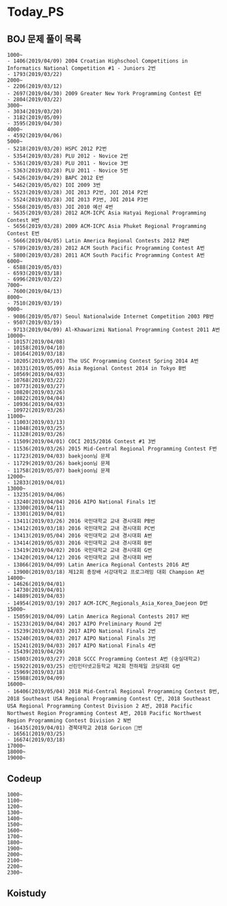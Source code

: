 # Today_PS

## BOJ 문제 풀이 목록

    1000~
    - 1406(2019/04/09) 2004 Croatian Highschool Competitions in Informatics National Competition #1 - Juniors 2번
    - 1793(2019/03/22)
    2000~
    - 2206(2019/03/12)
    - 2697(2019/04/30) 2009 Greater New York Programming Contest E번
    - 2804(2019/03/22)
    3000~
    - 3034(2019/03/20)
    - 3182(2019/05/09)
    - 3595(2019/04/30)
    4000~
    - 4592(2019/04/06)
    5000~
    - 5218(2019/03/20) HSPC 2012 P2번
    - 5354(2019/03/28) PLU 2012 - Novice 2번
    - 5361(2019/03/28) PLU 2011 - Novice 3번
    - 5363(2019/03/28) PLU 2011 - Novice 5번
    - 5426(2019/04/29) BAPC 2012 E번
    - 5462(2019/05/02) IOI 2009 3번
    - 5523(2019/03/28) JOI 2013 P2번, JOI 2014 P2번
    - 5524(2019/03/28) JOI 2013 P3번, JOI 2014 P3번
    - 5568(2019/05/03) JOI 2010 예선 4번
    - 5635(2019/03/28) 2012 ACM-ICPC Asia Hatyai Regional Programming Contest H번
    - 5656(2019/03/28) 2009 ACM-ICPC Asia Phuket Regional Programming Contest E번
    - 5666(2019/04/05) Latin America Regional Contests 2012 PA번
    - 5789(2019/03/28) 2012 ACM South Pacific Programming Contest A번
    - 5800(2019/03/28) 2011 ACM South Pacific Programming Contest A번
    6000~
    - 6588(2019/05/03)
    - 6593(2019/03/18)
    - 6996(2019/03/22)
    7000~
    - 7600(2019/04/13)
    8000~
    - 7510(2019/03/19)
    9000~
    - 9086(2019/05/07) Seoul Nationalwide Internet Competition 2003 PB번
    - 9507(2019/03/19)
    - 9713(2019/04/09) Al-Khawarizmi National Programming Contest 2011 A번
    10000~
    - 10157(2019/04/08)
    - 10158(2019/04/10)
    - 10164(2019/03/18)
    - 10205(2019/05/01) The USC Programming Contest Spring 2014 A번
    - 10331(2019/05/09) Asia Regional Contest 2014 in Tokyo B번
    - 10569(2019/04/03)
    - 10768(2019/03/22)
    - 10773(2019/03/27)
    - 10820(2019/03/26)
    - 10822(2019/04/04)
    - 10936(2019/04/03)
    - 10972(2019/03/26)
    11000~
    - 11003(2019/03/13)
    - 11048(2019/03/25)
    - 11328(2019/03/26)
    - 11509(2019/04/01) COCI 2015/2016 Contest #1 3번
    - 11536(2019/03/26) 2015 Mid-Central Regional Programming Contest F번
    - 11723(2019/04/03) baekjoon님 문제
    - 11729(2019/03/26) baekjoon님 문제
    - 11758(2019/05/07) baekjoon님 문제
    12000~
    - 12833(2019/04/01)
    13000~
    - 13235(2019/04/06)
    - 13240(2019/04/04) 2016 AIPO National Finals 1번
    - 13300(2019/04/11)
    - 13301(2019/04/01)
    - 13411(2019/03/26) 2016 국민대학교 교내 경시대회 PB번
    - 13412(2019/03/18) 2016 국민대학교 교내 경시대회 PC번
    - 13413(2019/05/04) 2016 국민대학교 교내 경시대회 A번
    - 13414(2019/05/03) 2016 국민대학교 교내 경시대회 B번
    - 13419(2019/04/02) 2016 국민대학교 교내 경시대회 G번
    - 13420(2019/04/12) 2016 국민대학교 교내 경시대회 H번
    - 13866(2019/04/09) Latin America Regional Contests 2016 A번
    - 13900(2019/03/18) 제12회 총장배 서강대학교 프로그래밍 대회 Champion A번
    14000~
    - 14626(2019/04/01)
    - 14730(2019/04/01)
    - 14889(2019/04/03)
    - 14954(2019/03/19) 2017 ACM-ICPC_Regionals_Asia_Korea_Daejeon D번
    15000~
    - 15059(2019/04/09) Latin America Regional Contests 2017 H번
    - 15233(2019/04/04) 2017 AIPO Preliminary Round 2번
    - 15239(2019/04/03) 2017 AIPO National Finals 2번
    - 15240(2019/04/03) 2017 AIPO National Finals 3번
    - 15241(2019/04/03) 2017 AIPO National Finals 4번
    - 15439(2019/04/29)
    - 15803(2019/03/27) 2018 SCCC Programming Contest A번 (숭실대학교)
    - 15922(2019/03/25) 선린인터넷고등학교 제2회 천하제일 코딩대회 G번
    - 15969(2019/03/18)
    - 15988(2019/04/09)
    16000~
    - 16406(2019/05/04) 2018 Mid-Central Regional Programming Contest B번, 2018 Southeast USA Regional Programming Contest C번, 2018 Southeast USA Regional Programming Contest Division 2 A번, 2018 Pacific Northwest Region Programming Contest A번, 2018 Pacific Northwest Region Programming Contest Division 2 N번
    - 16435(2019/04/01) 경북대학교 2018 Goricon 🐍번
    - 16561(2019/03/25)
    - 16674(2019/03/18)
    17000~
    18000~
    19000~
## Codeup
    1000~
    1100~
    1200~
    1300~
    1400~
    1500~
    1600~
    1700~
    1800~
    1900~
    2000~
    2100~
    2200~
    2300~
## Koistudy